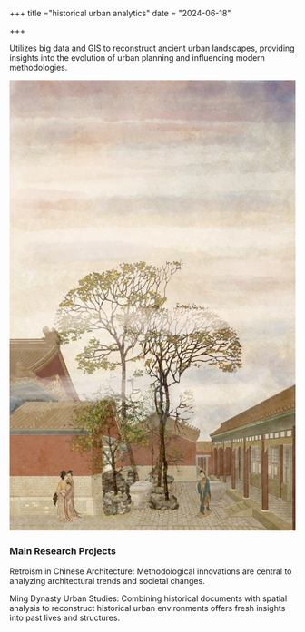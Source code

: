 +++
title ="historical urban analytics"
date = "2024-06-18"


+++

Utilizes big data and GIS to reconstruct ancient urban landscapes, providing insights into the evolution of urban planning and influencing modern methodologies.


<!--more-->

![about](/images/pic12.jpg)

### Main Research Projects

Retroism in Chinese Architecture: Methodological innovations are central to analyzing architectural trends and societal changes.

Ming Dynasty Urban Studies: Combining historical documents with spatial analysis to reconstruct historical urban environments offers fresh insights into past lives and structures.